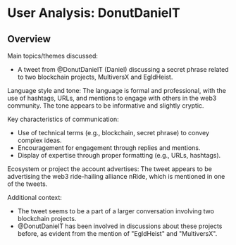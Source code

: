 # User Analysis: DonutDanielT

## Overview

Main topics/themes discussed:

* A tweet from @DonutDanielT (Daniel) discussing a secret phrase related to two blockchain projects, MultiversX and EgldHeist.

Language style and tone:
The language is formal and professional, with the use of hashtags, URLs, and mentions to engage with others in the web3 community. The tone appears to be informative and slightly cryptic.

Key characteristics of communication:

* Use of technical terms (e.g., blockchain, secret phrase) to convey complex ideas.
* Encouragement for engagement through replies and mentions.
* Display of expertise through proper formatting (e.g., URLs, hashtags).

Ecosystem or project the account advertises:
The tweet appears to be advertising the web3 ride-hailing alliance nRide, which is mentioned in one of the tweets.

Additional context:

* The tweet seems to be a part of a larger conversation involving two blockchain projects.
* @DonutDanielT has been involved in discussions about these projects before, as evident from the mention of "EgldHeist" and "MultiversX".